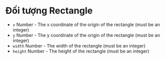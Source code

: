 # Đối tượng Rectangle

* `x` Number - The x coordinate of the origin of the rectangle (must be an integer)
* `y` Number - The y coordinate of the origin of the rectangle (must be an integer)
* `width` Number - The width of the rectangle (must be an integer)
* `height` Number - The height of the rectangle (must be an integer)